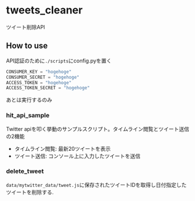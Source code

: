 # tweets_cleaner
ツイート削除API

## How to use
API認証のために`./scripts`にconfig.pyを置く

```python:config.py
CONSUMER_KEY = "hogehoge"
CONSUMER_SECRET = "hogehoge"
ACCESS_TOKEN = "hogehoge"
ACCESS_TOKEN_SECRET = "hogehoge"
```
あとは実行するのみ

### hit_api_sample
Twitter apiを叩く挙動のサンプルスクリプト。タイムライン閲覧とツイート送信の2機能

- タイムライン閲覧: 最新20ツイートを表示
- ツイート送信: コンソール上に入力したツイートを送信

### delete_tweet
`data/mytwitter_data/tweet.js`に保存されたツイートIDを取得し日付指定したツイートを削除する.

